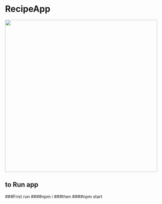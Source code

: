 # RecipeApp


<img src ="recipe.gif"  wid=400px height= 500px margin = auto/>


## to Run app 
###Frist run 
####npm i
###then 
####npm start
